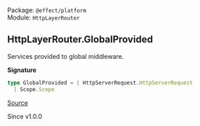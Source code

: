 Package: `@effect/platform`<br />
Module: `HttpLayerRouter`<br />

## HttpLayerRouter.GlobalProvided

Services provided to global middleware.

**Signature**

```ts
type GlobalProvided = | HttpServerRequest.HttpServerRequest
  | Scope.Scope
```

[Source](https://github.com/Effect-TS/effect/tree/main/packages/platform/src/HttpLayerRouter.ts#L557)

Since v1.0.0